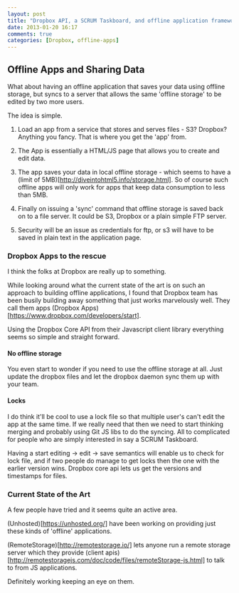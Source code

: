 ```yaml
---
layout: post
title: "Dropbox API, a SCRUM Taskboard, and offline application framework?"
date: 2013-01-20 16:17
comments: true
categories: [Dropbox, offline-apps]
---
```


## Offline Apps and Sharing Data

What about having an offline application that saves your data using
offline storage, but syncs to a server that allows the same 'offline
storage' to be edited by two more users.

The idea is simple.

1. Load an app from a service that stores and serves files - S3?
Dropbox? Anything you fancy. That is where you get the 'app' from.

1. The App is essentially a HTML/JS page that allows you to create and
edit data.

1. The app saves your data in local offline storage - which seems to
have a (limit of 5MB)[http://diveintohtml5.info/storage.html]. So of
course such offline apps will only work for apps that keep data
consumption to less than 5MB.

1. Finally on issuing a 'sync' command that offline storage is saved
back on to a file server. It could be S3, Dropbox or a plain simple
FTP server.

1. Security will be an issue as credentials for ftp, or s3 will have
to be saved in plain text in the application page.

### Dropbox Apps to the rescue

I think the folks at Dropbox are really up to something. 

While looking around what the current state of the art is on such an
approach to building offline applications, I found that Dropbox team
has been busily building away something that just works marvelously
well. They call them apps (Dropbox Apps)[https://www.dropbox.com/developers/start].

Using the Dropbox Core API from their Javascript client library
everything seems so simple and straight forward.

#### No offline storage

You even start to wonder if you need to use the offline storage at
all. Just update the dropbox files and let the dropbox daemon sync
them up with your team.

#### Locks

I do think it'll be cool to use a lock file so that multiple user's
can't edit the app at the same time. If we really need that then we
need to start thinking merging and probably using Git JS libs to do
the syncing. All to complicated for people who are simply interested
in say a SCRUM Taskboard.

Having a start editing -> edit -> save semantics will enable us to
check for lock file, and if two people do manage to get locks then the
one with the earlier version wins. Dropbox core api lets us get the
versions and timestamps for files.

### Current State of the Art

A few people have tried and it seems quite an active area. 

(Unhosted)[https://unhosted.org/] have been working on providing just
these kinds of 'offline' applications.

(RemoteStorage)[http://remotestorage.io/] lets anyone run a remote
storage server which they provide (client
apis)[http://remotestoragejs.com/doc/code/files/remoteStorage-js.html]
to talk to from JS applications.

Definitely working keeping an eye on them.
